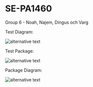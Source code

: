 # SE-PA1460

Group 6 - Noah, Najem, Dingus och Varg


Test Diagram:

![alternative text](http://www.plantuml.com/plantuml/proxy?cache=no&src=https://raw.githubusercontent.com/NoahHakansson/SE-PA1460/main/diagram.pu)

Test Package:

![alternative text](http://www.plantuml.com/plantuml/proxy?cache=no&src=https://raw.githubusercontent.com/NoahHakansson/SE-PA1460/main/packageTest.pu)

Package Diagram:

![alternative text](http://www.plantuml.com/plantuml/proxy?cache=no&src=https://raw.githubusercontent.com/NoahHakansson/SE-PA1460/main/architectDiagram.pu)

